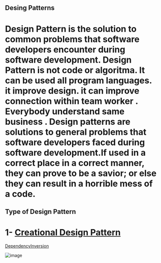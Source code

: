  ## Desing Patterns
# Design Pattern is the solution to common problems that software developers encounter during software development. Design Pattern is not code or algoritma. It can be used all program languages. it improve design. it can improve connection within team worker . Everybody understand same business . Design patterns are solutions to general problems that software developers faced during software development.If used in a correct place in a correct manner, they can prove to be a savior; or else they can result in a horrible mess of a code.
## Type of Design Pattern
# 1- [Creational Design Pattern](https://github.com/SongulSYTRK/Desing_Patterns/tree/master/Creational_Pattern)
[DependencyInversion](https://github.com/SongulSYTRK/Software_Principle/tree/master/5_DependencyInversion)

![image](https://user-images.githubusercontent.com/90280719/138466167-60fece96-8aff-4528-ab68-ac582fe2c2b6.png)
